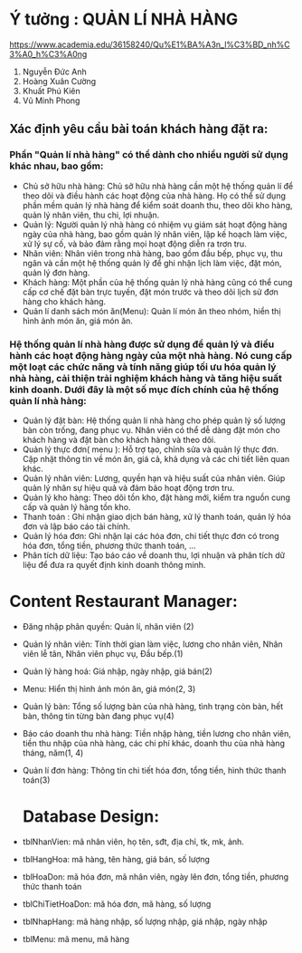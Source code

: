 # Ý tưởng : QUẢN LÍ NHÀ HÀNG
https://www.academia.edu/36158240/Qu%E1%BA%A3n_l%C3%BD_nh%C3%A0_h%C3%A0ng
  1. Nguyễn Đức Anh   
  2. Hoàng Xuân Cường 
  3. Khuất Phú Kiên 
  4. Vũ Minh Phong

## Xác định yêu cầu bài toán khách hàng đặt ra:
### Phần "Quản lí nhà hàng" có thể dành cho nhiều người sử dụng khác nhau, bao gồm:
- Chủ sở hữu nhà hàng: Chủ sở hữu nhà hàng cần một hệ thống quản lí để theo dõi và điều hành các hoạt động của nhà hàng. Họ có thể sử dụng phần mềm quản lý nhà hàng để kiểm soát doanh thu, theo dõi kho hàng, quản lý nhân viên, thu chi, lợi nhuận.
- Quản lý: Người quản lý nhà hàng có nhiệm vụ giám sát hoạt động hàng ngày của nhà hàng, bao gồm quản lý nhân viên, lập kế hoạch làm việc, xử lý sự cố, và bảo đảm rằng mọi hoạt động diễn ra trơn tru.
- Nhân viên: Nhân viên trong nhà hàng, bao gồm đầu bếp, phục vụ, thu ngân và cần một hệ thống quản lý để ghi nhận lịch làm việc, đặt món, quản lý đơn hàng.
- Khách hàng: Một phần của hệ thống quản lý nhà hàng cũng có thể cung cấp cơ chế đặt bàn trực tuyến, đặt món trước và theo dõi lịch sử đơn hàng cho khách hàng.
- Quản lí danh sách món ăn(Menu): Quản lí món ăn theo nhóm, hiển thị hình ảnh món ăn, giá món ăn.


### Hệ thống quản lí nhà hàng được sử dụng để quản lý và điều hành các hoạt động hàng ngày của một nhà hàng. Nó cung cấp một loạt các chức năng và tính năng giúp tối ưu hóa quản lý nhà hàng, cải thiện trải nghiệm khách hàng và tăng hiệu suất kinh doanh. Dưới đây là một số mục đích chính của hệ thống quản lí nhà hàng:
- Quản lý đặt bàn: Hệ thống quản lí nhà hàng cho phép quản lý số lượng bàn còn trống, đang phục vụ. Nhân viên có thể dễ dàng đặt món cho khách hàng và đặt bàn cho khách hàng và theo dõi.
- Quản lý thực đơn( menu ): Hỗ trợ tạo, chỉnh sửa và quản lý thực đơn. Cập nhật thông tin về món ăn, giá cả, khả dụng và các chi tiết liên quan khác.
- Quản lý nhân viên: Lương, quyền hạn và hiệu suất của nhân viên. Giúp quản lý nhân sự hiệu quả và đảm bảo hoạt động trơn tru.
- Quản lý kho hàng: Theo dõi tồn kho, đặt hàng mới, kiểm tra nguồn cung cấp và quản lý hàng tồn kho.
- Thanh toán : Ghi nhận giao dịch bán hàng, xử lý thanh toán, quản lý hóa đơn và lập báo cáo tài chính.
- Quản lý hóa đơn: Ghi nhận lại các hóa đơn, chi tiết thực đơn có trong hóa đơn, tổng tiền, phương thức thanh toán, ...
- Phân tích dữ liệu: Tạo báo cáo về doanh thu, lợi nhuận và phân tích dữ liệu để đưa ra quyết định kinh doanh thông minh.

# Content Restaurant Manager:
- Đăng nhập phân quyền: Quản lí, nhân viên (2)
- Quản lý nhân viên: Tính thời gian làm việc, lương cho nhân viên, Nhân viên lễ tân, Nhân viên phục vụ, Đầu bếp.(1)
- Quản lý hàng hoá: Giá nhập, ngày nhập, giá bán(2)
- Menu: Hiển thị hình ảnh món ăn, giá món(2, 3)
- Quản lý bàn: Tổng số lượng bàn của nhà hàng, tình trạng còn bàn, hết bàn, thông tin từng bàn đang phục vụ(4)
- Báo cáo doanh thu nhà hàng: Tiền nhập hàng, tiền lương cho nhân viên, tiền thu nhập của nhà hàng, các chi phí khác, doanh thu của nhà hàng tháng, năm(1, 4)
- Quản lí đơn hàng: Thông tin chi  tiết hóa đơn, tổng tiền, hình thức thanh toán(3)

  # Database Design:
- tblNhanVien: mã nhân viên, họ tên, sđt, địa chỉ, tk, mk, ảnh.
- tblHangHoa: mã hàng, tên hàng, giá bán, số lượng
- tblHoaDon: mã hóa đơn, mã nhân viên, ngày lên đơn, tổng tiền, phương thức thanh toán
- tblChiTietHoaDon: mã hóa đơn, mã hàng, số lượng
- tblNhapHang: mã hàng nhập, số lượng nhập, giá nhập, ngày nhập
- tblMenu: mã menu, mã hàng




